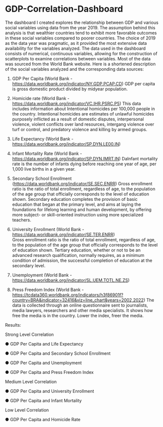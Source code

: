 # GDP-Correlation-Dashboard
The dashboard I created explores the relationship between GDP and various social variables using data from the year 2019. The assumption behind this analysis is that wealthier countries tend to exhibit more favorable outcomes in these social variables compared to poorer countries. The choice of 2019 as the data year was pragmatic, as it provided the most extensive data availability for the variables analyzed.
The data used in the dashboard consists of numerical, continuous variables, allowing for the construction of scatterplots to examine correlations between variables. Most of the data was sourced from the World Bank website. Here is a shortened description of the social variables analyzed and the corresponding data sources:

1.	GDP Per Capita (World Bank - https://data.worldbank.org/indicator/NY.GDP.PCAP.CD)
GDP per capita is gross domestic product divided by midyear population. 

2.	Homicide rate (World Bank - https://data.worldbank.org/indicator/VC.IHR.PSRC.P5) 
This data includes information about Intentional homicides per 100,000 people in the country. Intentional homicides are estimates of unlawful homicides purposely inflicted as a result of domestic disputes, interpersonal violence, violent conflicts over land resources, intergang violence over turf or control, and predatory violence and killing by armed groups.

3.	Life Expectancy (World Bank - https://data.worldbank.org/indicator/SP.DYN.LE00.IN) 

4.	Infant Mortality Rate (World Bank - https://data.worldbank.org/indicator/SP.DYN.IMRT.IN) 
DaInfant mortality rate is the number of infants dying before reaching one year of age, per 1,000 live births in a given year. 

5.	Secondary School Enrollment (https://data.worldbank.org/indicator/SE.SEC.ENRR)
Gross enrollment ratio is the ratio of total enrollment, regardless of age, to the population of the age group that officially corresponds to the level of education shown. Secondary education completes the provision of basic education that began at the primary level, and aims at laying the foundations for lifelong learning and human development, by offering more subject- or skill-oriented instruction using more specialized teachers.

6.	University Enrollment (World Bank - https://data.worldbank.org/indicator/SE.TER.ENRR)  
Gross enrollment ratio is the ratio of total enrollment, regardless of age, to the population of the age group that officially corresponds to the level of education shown. Tertiary education, whether or not to be an advanced research qualification, normally requires, as a minimum condition of admission, the successful completion of education at the secondary level.

7.	Unemployment (World Bank - https://data.worldbank.org/indicator/SL.UEM.TOTL.NE.ZS)

8.	Press Freedom Index (World Bank - https://tcdata360.worldbank.org/indicators/h3f86901f?country=BRA&indicator=32416&viz=line_chart&years=2002,2022)
The data is collected through an online questionnaire sent to journalists, media lawyers, researchers and other media specialists. It shows how free the media is in the country. Lower the index, freer the media. 

Results: 

Strong Level Correlation 

●	GDP Per Capita and Life Expectancy 

●	GDP Per Capita and Secondary School Enrollment 

●	GDP Per Capita and Unemployment 

●	GDP Per Capita and Press Freedom Index 

Medium Level Correlation 

●	GDP Per Capita and University Enrollment 

●	GDP Per Capita and Infant Mortality 

Low Level Correlation 

●	GDP Per Capita and Homicide Rate 
